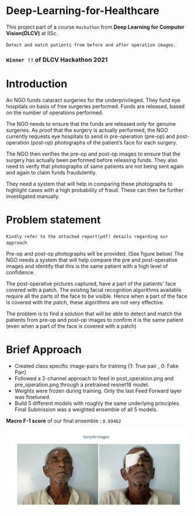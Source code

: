 # Deep-Learning-for-Healthcare
This project part of a course `Hackathon` from **Deep Learning for Computer Vision(DLCV)** at IISc.

`Detect and match patients from before and after operation images.`

### `Winner !!` of DLCV Hackathon 2021

# Introduction
An NGO funds cataract surgeries for the underprivileged. They fund eye hospitals on basis of free surgeries performed. Funds are released, based on the number of operations performed.

The NGO needs to ensure that the funds are released only for genuine surgeries. As proof that the surgery is actually performed, the NGO currently requests eye hospitals to send in pre-operation (pre-op) and post-operation (post-op) photographs of the patient’s face for each surgery.

The NGO then verifies the pre-op and post-op images to ensure that the surgery has actually been performed before releasing funds. They also need to verify that photographs of same patients are not being sent again and again to claim funds fraudulently.

They need a system that will help in comparing these photographs to highlight cases with a high probability of fraud. These can then be further investigated manually.

# Problem statement
`Kindly refer to the attached report(pdf) details regarding our approach`

Pre-op and post-op photographs will be provided. (See figure below) The NGO needs a system that will help compare the pre and post-operative images and identify that this is the same patient with a high level of confidence.

The post-operative pictures captured, have a part of the patients' face covered with a patch. The existing facial recognition algorithms available require all the parts of the face to be visible. Hence when a part of the face is covered with the patch, these algorithms are not very effective.

The problem is to find a solution that will be able to detect and match the patients from pre-op and post-op images to confirm it is the same patient (even when a part of the face is covered with a patch)


# Brief Approach
- Created class specific image-pairs for training {1: True pair , 0: Fake Pair}
- Followed a 2-channel approach to feed in post_operation.png and pre_operation.png through a pretrained resnet18 model.
- Weights were frozen during training. Only the last Feed Forward layer was finetuned.
- Build 5 different models with roughly the same underlying principles. Final Submission was a weighted ensemble of all 5 models.

**Macro F-1 score** of our final ensemble :  `0.69462`


![alt text](https://github.com/namanjaswani27/Deep-Learning-for-Healthcare/blob/main/sample_images.png?raw=true)




